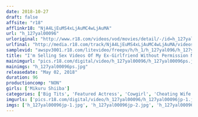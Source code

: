 ```yaml
---
date: 2018-10-27
draft: false
affsite: "r18"
afflinkr18: "NjA4LjEuMS4xLjAuMC4wLjAuMA"
url: "h_127yal00096"
urloriginal: "http://www.r18.com/videos/vod/movies/detail/-/id=h_127yal00096"
urlfinal: "http://media.r18.com/track/NjA4LjEuMS4xLjAuMC4wLjAuMA/videos/vod/movies/detail/-/id=h_127yal00096"
samplevid: "awspv3001.r18.com/litevideo/freepv/h/h_1/h_127yal096/h_127yal096_dmb_w.mp4"
title: "I'm Selling Sex Videos Of My Ex-Girlfriend Without Permission Mikuru Shiiba"
mainimgurl: "pics.r18.com/digital/video/h_127yal00096/h_127yal00096ps.jpg"
mainimgs: "h_127yal00096ps.jpg"
releasedate: "May 02, 2018"
duration: 96
productioncomp: "NON"
girls: ['Mikuru Shiiba']
categories: ['Big Tits', 'Featured Actress', 'Cowgirl', 'Cheating Wife', 'Substance Use', 'Titty Fuck', 'Hi-Def']
imgurls: ['pics.r18.com/digital/video/h_127yal00096/h_127yal00096jp-1.jpg', 'pics.r18.com/digital/video/h_127yal00096/h_127yal00096jp-2.jpg', 'pics.r18.com/digital/video/h_127yal00096/h_127yal00096jp-3.jpg', 'pics.r18.com/digital/video/h_127yal00096/h_127yal00096jp-4.jpg', 'pics.r18.com/digital/video/h_127yal00096/h_127yal00096jp-5.jpg', 'pics.r18.com/digital/video/h_127yal00096/h_127yal00096jp-6.jpg', 'pics.r18.com/digital/video/h_127yal00096/h_127yal00096jp-7.jpg', 'pics.r18.com/digital/video/h_127yal00096/h_127yal00096jp-8.jpg', 'pics.r18.com/digital/video/h_127yal00096/h_127yal00096jp-9.jpg', 'pics.r18.com/digital/video/h_127yal00096/h_127yal00096jp-10.jpg', 'pics.r18.com/digital/video/h_127yal00096/h_127yal00096jp-11.jpg', 'pics.r18.com/digital/video/h_127yal00096/h_127yal00096jp-12.jpg', 'pics.r18.com/digital/video/h_127yal00096/h_127yal00096jp-13.jpg', 'pics.r18.com/digital/video/h_127yal00096/h_127yal00096jp-14.jpg', 'pics.r18.com/digital/video/h_127yal00096/h_127yal00096jp-15.jpg', 'pics.r18.com/digital/video/h_127yal00096/h_127yal00096jp-16.jpg', 'pics.r18.com/digital/video/h_127yal00096/h_127yal00096jp-17.jpg', 'pics.r18.com/digital/video/h_127yal00096/h_127yal00096jp-18.jpg', 'pics.r18.com/digital/video/h_127yal00096/h_127yal00096jp-19.jpg', 'pics.r18.com/digital/video/h_127yal00096/h_127yal00096jp-20.jpg']
imgs: ['h_127yal00096jp-1.jpg', 'h_127yal00096jp-2.jpg', 'h_127yal00096jp-3.jpg', 'h_127yal00096jp-4.jpg', 'h_127yal00096jp-5.jpg', 'h_127yal00096jp-6.jpg', 'h_127yal00096jp-7.jpg', 'h_127yal00096jp-8.jpg', 'h_127yal00096jp-9.jpg', 'h_127yal00096jp-10.jpg', 'h_127yal00096jp-11.jpg', 'h_127yal00096jp-12.jpg', 'h_127yal00096jp-13.jpg', 'h_127yal00096jp-14.jpg', 'h_127yal00096jp-15.jpg', 'h_127yal00096jp-16.jpg', 'h_127yal00096jp-17.jpg', 'h_127yal00096jp-18.jpg', 'h_127yal00096jp-19.jpg', 'h_127yal00096jp-20.jpg']
---
```

